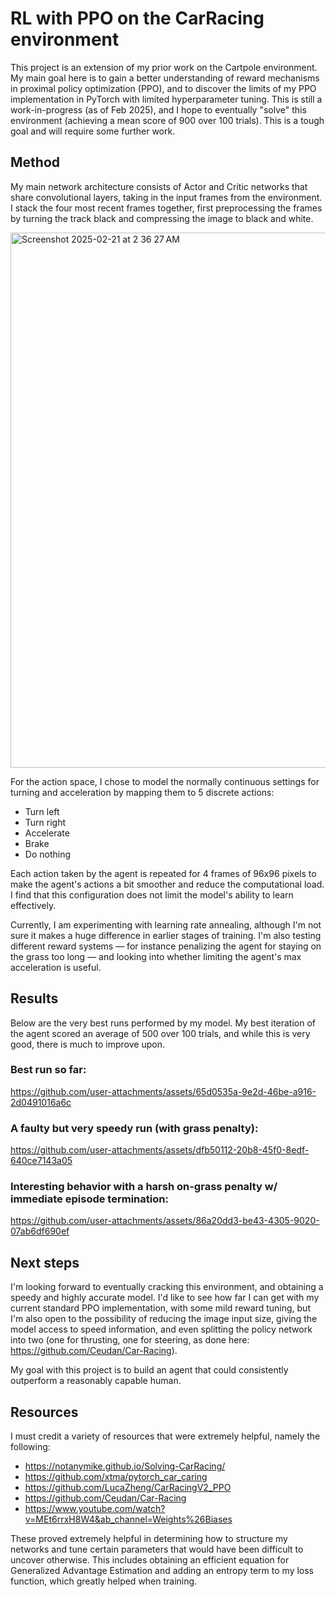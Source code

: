 # RL with PPO on the CarRacing environment

This project is an extension of my prior work on the Cartpole environment. My main goal here is to gain a better understanding of reward mechanisms in proximal policy optimization (PPO), and to discover the limits of my PPO implementation in PyTorch with limited hyperparameter tuning. This is still a work-in-progress (as of Feb 2025), and I hope to eventually "solve" this environment (achieving a mean score of 900 over 100 trials). This is a tough goal and will require some further work.

## Method

My main network architecture consists of Actor and Critic networks that share convolutional layers, taking in the input frames from the environment. I stack the four most recent frames together, first preprocessing the frames by turning the track black and compressing the image to black and white.

<img width="856" alt="Screenshot 2025-02-21 at 2 36 27 AM" src="https://github.com/user-attachments/assets/7da87161-859b-4253-9403-061b7a32562e" />

For the action space, I chose to model the normally continuous settings for turning and acceleration by mapping them to 5 discrete actions:

- Turn left
- Turn right
- Accelerate
- Brake
- Do nothing

Each action taken by the agent is repeated for 4 frames of 96x96 pixels to make the agent's actions a bit smoother and reduce the computational load. I find that this configuration does not limit the model's ability to learn effectively.

Currently, I am experimenting with learning rate annealing, although I'm not sure it makes a huge difference in earlier stages of training. I'm also testing different reward systems — for instance penalizing the agent for staying on the grass too long — and looking into whether limiting the agent's max acceleration is useful.

## Results

Below are the very best runs performed by my model. My best iteration of the agent scored an average of 500 over 100 trials, and while this is very good, there is much to improve upon.

### Best run so far:

https://github.com/user-attachments/assets/65d0535a-9e2d-46be-a916-2d0491016a6c

### A faulty but very speedy run (with grass penalty):

https://github.com/user-attachments/assets/dfb50112-20b8-45f0-8edf-640ce7143a05

### Interesting behavior with a harsh on-grass penalty w/ immediate episode termination:

https://github.com/user-attachments/assets/86a20dd3-be43-4305-9020-07ab6df690ef

## Next steps

I'm looking forward to eventually cracking this environment, and obtaining a speedy and highly accurate model. I'd like to see how far I can get with my current standard PPO implementation, with some mild reward tuning, but I'm also open to the possibility of reducing the image input size, giving the model access to speed information, and even splitting the policy network into two (one for thrusting, one for steering, as done here: https://github.com/Ceudan/Car-Racing).

My goal with this project is to build an agent that could consistently outperform a reasonably capable human.

## Resources
I must credit a variety of resources that were extremely helpful, namely the following:

- https://notanymike.github.io/Solving-CarRacing/
- https://github.com/xtma/pytorch_car_caring
- https://github.com/LucaZheng/CarRacingV2_PPO
- https://github.com/Ceudan/Car-Racing
- https://www.youtube.com/watch?v=MEt6rrxH8W4&ab_channel=Weights%26Biases

These proved extremely helpful in determining how to structure my networks and tune certain parameters that would have been difficult to uncover otherwise. This includes obtaining an efficient equation for Generalized Advantage Estimation and adding an entropy term to my loss function, which greatly helped when training.
